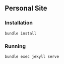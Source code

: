 ## Personal Site

### Installation
```
bundle install
```

### Running
```
bundle exec jekyll serve
```
